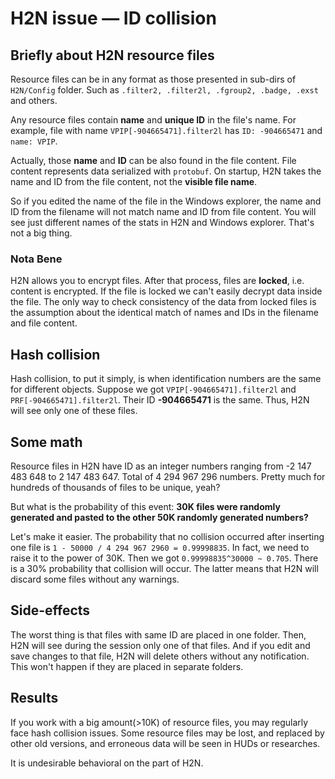 # H2N issue — ID collision

## Briefly about H2N resource files
Resource files can be in any format as those presented in sub-dirs of `H2N/Config` folder.
Such as `.filter2, .filter2l, .fgroup2, .badge, .exst` and others.

Any resource files contain **name** and **unique ID** in the file's name.
For example, file with name `VPIP[-904665471].filter2l` has `ID: -904665471` and `name: VPIP`. 

Actually, those **name** and **ID** can be also found in the file content.
File content represents data serialized with `protobuf`.
On startup, H2N takes the name and ID from the file content,
not the **visible file name**.

So if you edited the name of the file in the Windows explorer,
the name and ID from the filename will not match name and ID from file content.
You will see just different names of the stats in H2N and Windows explorer.
That's not a big thing.  

### Nota Bene<br>

H2N allows you to encrypt files. After that process, files are **locked**, i.e. content is encrypted. 
If the file is locked we can't easily decrypt data inside the file.
The only way to check consistency of the data from locked files is the assumption
about the identical match of names and IDs in the filename and file content.

## Hash collision

Hash collision, to put it simply, is when identification numbers are the same for different objects.
Suppose we got `VPIP[-904665471].filter2l` and `PRF[-904665471].filter2l`.
Their ID **-904665471** is the same. Thus, H2N will see only one of these files.

## Some math
Resource files in H2N have ID as an integer numbers ranging from -2 147 483 648 to 2 147 483 647.
Total of 4 294 967 296 numbers. Pretty much for hundreds of thousands of files to be unique, yeah?

But what is the probability of this event:
**30K files were randomly generated and pasted to the other 50K randomly generated numbers?**

Let's make it easier. The probability that no collision occurred after inserting one file is 
`1 - 50000 / 4 294 967 2960 = 0.99998835`. In fact, we need to raise it to the power of 30K.
Then we got `0.99998835^30000 ~ 0.705`. There is a 30% probability that collision will occur.
The latter means that H2N will discard some
files without any warnings.

## Side-effects

The worst thing is that files with same ID are placed in one folder. 
Then, H2N will see during the session only one of that files. 
And if you edit and save changes to that file, H2N will delete others without any notification.
This won't happen if they are placed in separate folders.

## Results
If you work with a big amount(>10K) of resource files, you
may regularly face hash collision issues. Some resource files may be lost,
and replaced by other old versions, and erroneous data will be seen in HUDs or researches. 

It is undesirable behavioral on the part of H2N.
